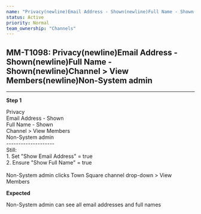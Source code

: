 ```yaml
---
name: "Privacy(newline)Email Address - Shown(newline)Full Name - Shown(newline)Channel > View Members(newline)Non-System admin"
status: Active
priority: Normal
team_ownership: "Channels"
---
```


## MM-T1098: Privacy(newline)Email Address - Shown(newline)Full Name - Shown(newline)Channel > View Members(newline)Non-System admin

---

**Step 1**

Privacy\
Email Address - Shown\
Full Name - Shown\
Channel > View Members\
Non-System admin\
\--------------------\
Still:\
1\. Set "Show Email Address" = true\
2\. Ensure "Show Full Name" = true\
\
Non-System admin clicks Town Square channel drop-down > View Members

**Expected**

Non-System admin can see all email addresses and full names

